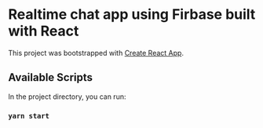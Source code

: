 # Realtime chat app using Firbase built with React

This project was bootstrapped with [Create React App](https://github.com/facebook/create-react-app).

## Available Scripts

In the project directory, you can run:

### `yarn start`

